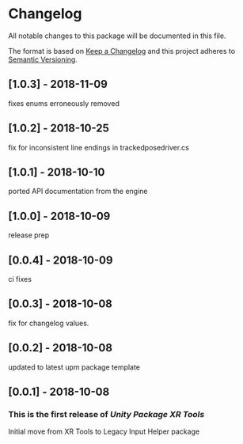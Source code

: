 # Changelog
All notable changes to this package will be documented in this file.

The format is based on [Keep a Changelog](http://keepachangelog.com/en/1.0.0/)
and this project adheres to [Semantic Versioning](http://semver.org/spec/v2.0.0.html).

## [1.0.3] - 2018-11-09
fixes enums erroneously removed

## [1.0.2] - 2018-10-25
fix for inconsistent line endings in trackedposedriver.cs

## [1.0.1] - 2018-10-10
ported API documentation from the engine

## [1.0.0] - 2018-10-09
release prep

## [0.0.4] - 2018-10-09
ci fixes

## [0.0.3] - 2018-10-08
fix for changelog values.

## [0.0.2] - 2018-10-08
updated to latest upm package template

## [0.0.1] - 2018-10-08

### This is the first release of *Unity Package XR Tools*
Initial move from XR Tools to Legacy Input Helper package

